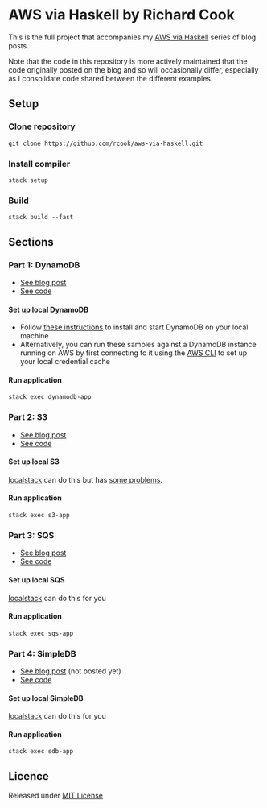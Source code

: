 # AWS via Haskell by Richard Cook

This is the full project that accompanies my [AWS via Haskell][aws-via-haskell] series of blog posts.

Note that the code in this repository is more actively maintained that the code originally posted on the blog and so will occasionally differ, especially as I consolidate code shared between the different examples.

## Setup

### Clone repository

```
git clone https://github.com/rcook/aws-via-haskell.git
```

### Install compiler

```
stack setup
```

### Build

```
stack build --fast
```

## Sections

### Part 1: DynamoDB

* [See blog post][dynamodb-post]
* [See code][dynamodb-code]

#### Set up local DynamoDB

* Follow [these instructions][local-dynamodb] to install and start DynamoDB on your local machine
* Alternatively, you can run these samples against a DynamoDB instance running on AWS by first connecting to it using the [AWS CLI][aws-cli] to set up your local credential cache

#### Run application

```
stack exec dynamodb-app
```

### Part 2: S3

* [See blog post][s3-post]
* [See code][s3-code]

#### Set up local S3

[localstack][localstack] can do this but has [some problems][bug].

#### Run application

```
stack exec s3-app
```

### Part 3: SQS

* [See blog post][sqs-post]
* [See code][sqs-code]

#### Set up local SQS

[localstack][localstack] can do this for you

#### Run application

```
stack exec sqs-app
```

### Part 4: SimpleDB

* [See blog post][sdb-post] (not posted yet)
* [See code][sdb-code]

#### Set up local SimpleDB

[localstack][localstack] can do this for you

#### Run application

```
stack exec sdb-app
```

## Licence

Released under [MIT License][licence]

[aws-cli]: https://aws.amazon.com/cli/
[aws-via-haskell]: http://blog.rcook.org/blog/2017/aws-via-haskell/
[bug]: https://github.com/brendanhay/amazonka/issues/432
[dynamodb-code]: dynamodb
[dynamodb-post]: http://blog.rcook.org/blog/2017/aws-via-haskell/
[licence]: LICENSE
[local-dynamodb]: http://docs.aws.amazon.com/amazondynamodb/latest/developerguide/DynamoDBLocal.html
[localstack]: https://github.com/localstack/localstack
[s3-code]: s3
[s3-post]: http://blog.rcook.org/blog/2017/aws-via-haskell-s3/
[sdb-code]: sdb
[sdb-post]: http://blog.rcook.org/blog/2017/aws-via-haskell-sdb/
[sqs-code]: sqs
[sqs-post]: http://blog.rcook.org/blog/2017/aws-via-haskell-sqs/
